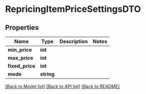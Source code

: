 # RepricingItemPriceSettingsDTO

## Properties
Name | Type | Description | Notes
------------ | ------------- | ------------- | -------------
**min_price** | **int** |  | 
**max_price** | **int** |  | 
**fixed_price** | **int** |  | 
**mode** | **string** |  | 

[[Back to Model list]](../README.md#documentation-for-models) [[Back to API list]](../README.md#documentation-for-api-endpoints) [[Back to README]](../README.md)


